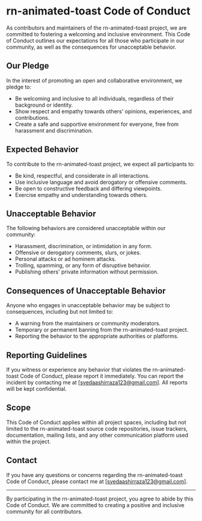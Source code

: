 # rn-animated-toast Code of Conduct

As contributors and maintainers of the rn-animated-toast project, we are committed to fostering a welcoming and inclusive environment. This Code of Conduct outlines our expectations for all those who participate in our community, as well as the consequences for unacceptable behavior.

## Our Pledge

In the interest of promoting an open and collaborative environment, we pledge to:

- Be welcoming and inclusive to all individuals, regardless of their background or identity.
- Show respect and empathy towards others' opinions, experiences, and contributions.
- Create a safe and supportive environment for everyone, free from harassment and discrimination.

## Expected Behavior

To contribute to the rn-animated-toast project, we expect all participants to:

- Be kind, respectful, and considerate in all interactions.
- Use inclusive language and avoid derogatory or offensive comments.
- Be open to constructive feedback and differing viewpoints.
- Exercise empathy and understanding towards others.

## Unacceptable Behavior

The following behaviors are considered unacceptable within our community:

- Harassment, discrimination, or intimidation in any form.
- Offensive or derogatory comments, slurs, or jokes.
- Personal attacks or ad hominem attacks.
- Trolling, spamming, or any form of disruptive behavior.
- Publishing others' private information without permission.

## Consequences of Unacceptable Behavior

Anyone who engages in unacceptable behavior may be subject to consequences, including but not limited to:

- A warning from the maintainers or community moderators.
- Temporary or permanent banning from the rn-animated-toast project.
- Reporting the behavior to the appropriate authorities or platforms.

## Reporting Guidelines

If you witness or experience any behavior that violates the rn-animated-toast Code of Conduct, please report it immediately. You can report the incident by contacting me at [syedaashirraza123@gmail.com]. All reports will be kept confidential.

## Scope

This Code of Conduct applies within all project spaces, including but not limited to the rn-animated-toast source code repositories, issue trackers, documentation, mailing lists, and any other communication platform used within the project.

## Contact

If you have any questions or concerns regarding the rn-animated-toast Code of Conduct, please contact me at [syedaashirraza123@gmail.com].

---

By participating in the rn-animated-toast project, you agree to abide by this Code of Conduct. We are committed to creating a positive and inclusive community for all contributors.
